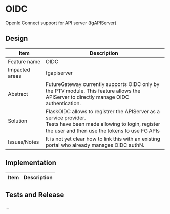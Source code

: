 # OIDC
OpenId Connect support for API server (fgAPIServer)

## Design
|Item|Description|
|---|---|
|Feature name|OIDC|
|Impacted areas|fgapiserver|
|Abstract|FutureGateway currently supports OIDC only by the PTV module. This feature allows the APIServer to directly manage OIDC authentication.|
|Solution|FlaskOIDC allows to registrer the APIServer as a service provider.<br>Tests have been made allowing to login, register the user and then use the tokens to use FG APIs|
|Issues/Notes|It is not yet clear how to link this with an existing portal who already manages OIDC authN.|

## Implementation

|Item|Description|
|---|---|


## Tests and Release
…






